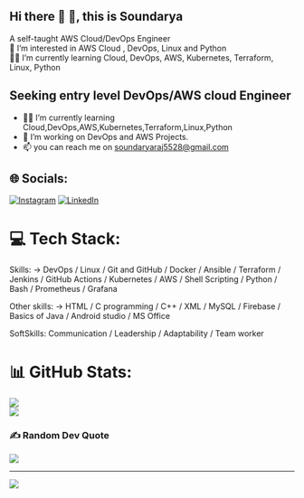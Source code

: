 ## Hi there 👋 👋, this is Soundarya

A self-taught AWS Cloud/DevOps Engineer<br>👀 I’m interested in AWS Cloud , DevOps, Linux and Python<br>👨‍🎓 I’m currently learning Cloud, DevOps, AWS, Kubernetes, Terraform, Linux, Python 

## Seeking entry level DevOps/AWS cloud Engineer
- 👨‍🎓 I’m currently learning Cloud,DevOps,AWS,Kubernetes,Terraform,Linux,Python
- 🔭 I’m working on DevOps and AWS Projects.
- 📫 you can reach me on soundaryaraj5528@gmail.com

## 🌐 Socials:
[![Instagram](https://img.shields.io/badge/Instagram-%23E4405F.svg?logo=Instagram&logoColor=white)](https://instagram.com/https://www.instagram.com/.soun_darya._) [![LinkedIn](https://img.shields.io/badge/LinkedIn-%230077B5.svg?logo=linkedin&logoColor=white)](https://linkedin.com/in/https://www.linkedin.com/in/soundarya-g5/) 

# 💻 Tech Stack:

Skills: -> DevOps / Linux / Git and GitHub / Docker / Ansible / Terraform / Jenkins / GitHub Actions / Kubernetes / AWS / Shell Scripting / Python / Bash / Prometheus / Grafana

Other skills: -> HTML / C programming / C++ / XML / MySQL / Firebase / Basics of Java / Android studio / MS Office

SoftSkills: Communication / Leadership / Adaptability / Team worker
# 📊 GitHub Stats:
![](https://github-readme-streak-stats.herokuapp.com/?user=Soundarya-55&theme=radical&hide_border=false)<br/>
![](https://github-readme-stats.vercel.app/api/top-langs/?username=Soundarya-55&theme=radical&hide_border=false&include_all_commits=false&count_private=false&layout=compact)

### ✍️ Random Dev Quote
![](https://quotes-github-readme.vercel.app/api?type=horizontal&theme=merko)


---
[![](https://visitcount.itsvg.in/api?id=Soundarya-55&icon=0&color=0)](https://visitcount.itsvg.in)

<!-- Proudly created with GPRM ( https://gprm.itsvg.in ) -->

<!--
**Soundarya-55/Soundarya-55** is a ✨ _special_ ✨ repository because its `README.md` (this file) appears on your GitHub profile.

Here are some ideas to get you started:

- 🔭 I’m currently working on ...
- 🌱 I’m currently learning ...
- 👯 I’m looking to collaborate on ...
- 🤔 I’m looking for help with ...
- 💬 Ask me about ...
- 📫 How to reach me: ...
- 😄 Pronouns: ...
- ⚡ Fun fact: ...
-->
